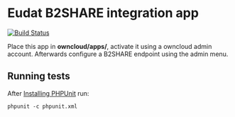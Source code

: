 # Eudat B2SHARE integration app

[![Build Status](https://travis-ci.org/EUDAT-B2DROP/b2share-bridge.svg?branch=master)](https://travis-ci.org/EUDAT-B2DROP/b2share-bridge)

Place this app in **owncloud/apps/**, activate it using a owncloud admin account. Afterwards configure a B2SHARE endpoint using the admin menu.


## Running tests
After [Installing PHPUnit](http://phpunit.de/getting-started.html) run:

    phpunit -c phpunit.xml